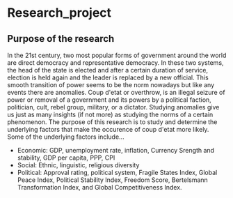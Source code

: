 # **Research_project**
## **Purpose of the research**
In the 21st century, two most popular forms of government around the world are direct democracy and representative democracy. In these two systems, the head of the state is elected and after a certain duration of service, election is held again and the leader is replaced by a new official. This smooth transition of power seems to be the norm nowadays but like any events there are anomalies. Coup d'etat or overthrow, is an illegal seizure of power or removal of a government and its powers by a political faction, politician, cult, rebel group, military, or a dictator. Studying anomalies give us just as many insights (if not more) as studying the norms of a certain phenomenon. The purpose of this research is to study and determine the underlying factors that make the occurence of coup d'etat more likely.
Some of the underlying factors include...
- Economic: GDP, unemployment rate, inflation, Currency Srength and stability, GDP per capita, PPP, CPI
- Social: Ethnic, linguistic, religious diversity
- Political: Approval rating, political system, Fragile States Index, Global Peace Index, Political Stability Index, Freedom Score, Bertelsmann Transformation Index, and Global Competitiveness Index.


